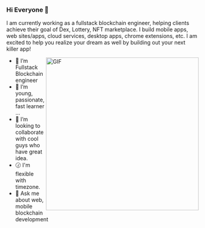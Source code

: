 ### Hi Everyone 👋

I am currently working as a fullstack blockchain engineer, helping clients achieve their goal of Dex, Lottery, NFT marketplace.
I build mobile apps, web sites/apps, cloud services, desktop apps, chrome extensions, etc.
I am excited to help you realize your dream as well by building out your next killer app!

<img align="right" alt="GIF" src="https://user-images.githubusercontent.com/41156283/127489924-44976ad5-1db0-4308-b6e5-22193ef4c9e3.png" width="400" height="400" />

- 🔭 I’m Fullstack Blockchain engineer
- 🌱 I’m young, passionate, fast learner ...
- 👯 I’m looking to collaborate with cool guys who have great idea.
- 🕝 I'm flexible with timezone.
- 💬 Ask me about web, mobile blockchain development
